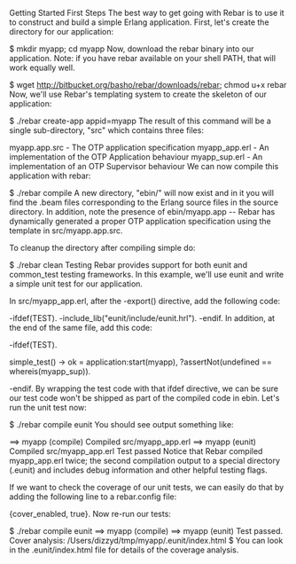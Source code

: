 Getting Started
First Steps
The best way to get going with Rebar is to use it to construct and build a simple Erlang application. First, let's create the directory for our application:

$ mkdir myapp; cd myapp
Now, download the rebar binary into our application. Note: if you have rebar available on your shell PATH, that will work equally well.

$ wget http://bitbucket.org/basho/rebar/downloads/rebar; chmod u+x rebar
Now, we'll use Rebar's templating system to create the skeleton of our application:

$ ./rebar create-app appid=myapp
The result of this command will be a single sub-directory, "src" which contains three files:

myapp.app.src - The OTP application specification
myapp_app.erl - An implementation of the OTP Application behaviour
myapp_sup.erl - An implementation of an OTP Supervisor behaviour
We can now compile this application with rebar:

$ ./rebar compile
A new directory, "ebin/" will now exist and in it you will find the .beam files corresponding to the Erlang source files in the source directory. In addition, note the presence of ebin/myapp.app -- Rebar has dynamically generated a proper OTP application specification using the template in src/myapp.app.src.

To cleanup the directory after compiling simple do:

$ ./rebar clean
Testing
Rebar provides support for both eunit and common_test testing frameworks. In this example, we'll use eunit and write a simple unit test for our application.

In src/myapp_app.erl, after the -export() directive, add the following code:

-ifdef(TEST).
-include_lib("eunit/include/eunit.hrl").
-endif.
In addition, at the end of the same file, add this code:

-ifdef(TEST).

simple_test() ->
    ok = application:start(myapp),
    ?assertNot(undefined == whereis(myapp_sup)).

-endif.
By wrapping the test code with that ifdef directive, we can be sure our test code won't be shipped as part of the compiled code in ebin. Let's run the unit test now:

$ ./rebar compile eunit
You should see output something like:

==> myapp (compile)
Compiled src/myapp_app.erl
==> myapp (eunit)
Compiled src/myapp_app.erl
  Test passed
Notice that Rebar compiled myapp_app.erl twice; the second compilation output to a special directory (.eunit) and includes debug information and other helpful testing flags.

If we want to check the coverage of our unit tests, we can easily do that by adding the following line to a rebar.config file:

{cover_enabled, true}.
Now re-run our tests:

$ ./rebar compile eunit
==> myapp (compile)
==> myapp (eunit)
  Test passed.
Cover analysis: /Users/dizzyd/tmp/myapp/.eunit/index.html
$
You can look in the .eunit/index.html file for details of the coverage analysis.

